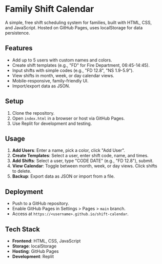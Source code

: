 # Family Shift Calendar

A simple, free shift scheduling system for families, built with HTML, CSS, and JavaScript. Hosted on GitHub Pages, uses localStorage for data persistence.

## Features
- Add up to 5 users with custom names and colors.
- Create shift templates (e.g., "FD" for Fire Department, 06:45-14:45).
- Input shifts with simple codes (e.g., "FD 12.8", "NS 1.9-5.9").
- View shifts in month, week, or day calendar views.
- Mobile-responsive, family-friendly UI.
- Import/export data as JSON.

## Setup
1. Clone the repository.
2. Open `index.html` in a browser or host via GitHub Pages.
3. Use Replit for development and testing.

## Usage
1. **Add Users**: Enter a name, pick a color, click "Add User".
2. **Create Templates**: Select a user, enter shift code, name, and times.
3. **Add Shifts**: Select a user, type "CODE DATE" (e.g., "FD 12.8"), submit.
4. **View Calendar**: Toggle between month, week, or day views. Click shifts to delete.
5. **Backup**: Export data as JSON or import from a file.

## Deployment
- Push to a GitHub repository.
- Enable GitHub Pages in Settings > Pages > `main` branch.
- Access at `https://<username>.github.io/shift-calendar`.

## Tech Stack
- **Frontend**: HTML, CSS, JavaScript
- **Storage**: localStorage
- **Hosting**: GitHub Pages
- **Development**: Replit